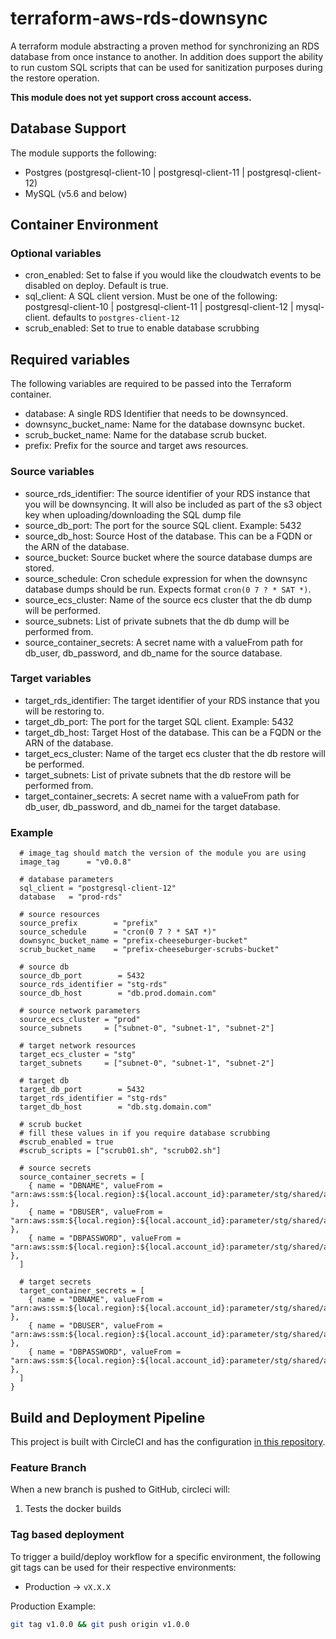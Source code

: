 # terraform-aws-rds-downsync

A terraform module abstracting a proven method for synchronizing an RDS database from once instance to another. In addition does support the ability to run custom SQL scripts that can be used for sanitization purposes during the restore operation.

**This module does not yet support cross account access.**

## Database Support

The module supports the following:
- Postgres (postgresql-client-10 | postgresql-client-11 | postgresql-client-12)
- MySQL (v5.6 and below)

## Container Environment

### Optional variables

- cron_enabled: Set to false if you would like the cloudwatch events to be disabled on deploy. Default is true.
- sql_client: A SQL client version. Must be one of the following: postgresql-client-10 | postgresql-client-11 | postgresql-client-12 | mysql-client. defaults to `postgres-client-12`
- scrub_enabled: Set to true to enable database scrubbing

## Required variables

The following variables are required to be passed into the Terraform container.

- database: A single RDS Identifier that needs to be downsynced.
- downsync_bucket_name: Name for the database downsync bucket.
- scrub_bucket_name: Name for the database scrub bucket.
- prefix: Prefix for the source and target aws resources.

### Source variables

- source_rds_identifier: The source identifier of your RDS instance that you will be downsyncing. It will also be included as part of the s3 object key when uploading/downloading the SQL dump file
- source_db_port: The port for the source SQL client. Example: 5432
- source_db_host: Source Host of the database. This can be a FQDN or the ARN of the database.
- source_bucket: Source bucket where the source database dumps are stored.
- source_schedule: Cron schedule expression for when the downsync database dumps should be run. Expects format ``cron(0 7 ? * SAT *)``.
- source_ecs_cluster: Name of the source ecs cluster that the db dump will be performed.
- source_subnets: List of private subnets that the db dump will be performed from.
- source_container_secrets: A secret name with a valueFrom path for db_user, db_password, and db_name for the source database.

### Target variables

- target_rds_identifier: The target identifier of your RDS instance that you will be restoring to.
- target_db_port: The port for the target SQL client. Example: 5432
- target_db_host: Target Host of the database. This can be a FQDN or the ARN of the database.
- target_ecs_cluster: Name of the target ecs cluster that the db restore will be performed.
- target_subnets: List of private subnets that the db restore will be performed from.
- target_container_secrets: A secret name with a valueFrom path for db_user, db_password, and db_namei for the target database.

### Example

```
  # image_tag should match the version of the module you are using
  image_tag      = "v0.0.8"

  # database parameters
  sql_client = "postgresql-client-12"
  database   = "prod-rds"

  # source resources
  source_prefix        = "prefix"
  source_schedule      = "cron(0 7 ? * SAT *)"
  downsync_bucket_name = "prefix-cheeseburger-bucket"
  scrub_bucket_name    = "prefix-cheeseburger-scrubs-bucket"

  # source db
  source_db_port        = 5432
  source_rds_identifier = "stg-rds"
  source_db_host        = "db.prod.domain.com"

  # source network parameters
  source_ecs_cluster = "prod"
  source_subnets     = ["subnet-0", "subnet-1", "subnet-2"]

  # target network resources
  target_ecs_cluster = "stg"
  target_subnets     = ["subnet-0", "subnet-1", "subnet-2"]

  # target db
  target_db_port        = 5432
  target_rds_identifier = "stg-rds"
  target_db_host        = "db.stg.domain.com"

  # scrub bucket
  # fill these values in if you require database scrubbing
  #scrub_enabled = true
  #scrub_scripts = ["scrub01.sh", "scrub02.sh"]

  # source secrets
  source_container_secrets = [
    { name = "DBNAME", valueFrom = "arn:aws:ssm:${local.region}:${local.account_id}:parameter/stg/shared/activity/rds/db_name" },
    { name = "DBUSER", valueFrom = "arn:aws:ssm:${local.region}:${local.account_id}:parameter/stg/shared/activity/rds/username" },
    { name = "DBPASSWORD", valueFrom = "arn:aws:ssm:${local.region}:${local.account_id}:parameter/stg/shared/activity/rds/password" },
  ]

  # target secrets
  target_container_secrets = [
    { name = "DBNAME", valueFrom = "arn:aws:ssm:${local.region}:${local.account_id}:parameter/stg/shared/activity/rds/db_name" },
    { name = "DBUSER", valueFrom = "arn:aws:ssm:${local.region}:${local.account_id}:parameter/stg/shared/activity/rds/username" },
    { name = "DBPASSWORD", valueFrom = "arn:aws:ssm:${local.region}:${local.account_id}:parameter/stg/shared/activity/rds/password" },
  ]
}
```

## Build and Deployment Pipeline

This project is built with CircleCI and has the configuration [in this repository](./.circleci/config.yml).

### Feature Branch

When a new branch is pushed to GitHub, circleci will:

1) Tests the docker builds

### Tag based deployment

To trigger a build/deploy workflow for a specific environment, the following git tags can be used for their respective environments:

* Production -> `vX.X.X`

Production Example:
```sh
git tag v1.0.0 && git push origin v1.0.0
```

